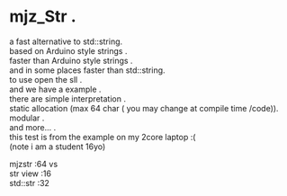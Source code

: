 # mjz_Str .<br>
a fast alternative to std::string.<br>
 based on Arduino style strings .<br>
 faster than Arduino style strings . <br>
 and in some places faster than std::string.<br>
 to use open the sll  .<br>
 and we have a example .<br>
 there are simple interpretation .<br>
 static allocation (max 64 char ( you may change at compile time /code)).<br>
 modular .<br>
 and more... .<br>
 this test is from the example on my 2core laptop :(<br>
 (note i am a student 16yo)<br>
 
 mjzstr :64 vs<br>
 str view :16 <br>
 std::str :32<br>
